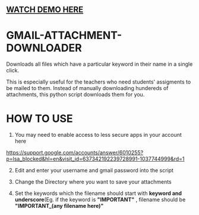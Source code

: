 ## [WATCH DEMO HERE](https://www.youtube.com/watch?v=JDoPcRSQo50)
# GMAIL-ATTACHMENT-DOWNLOADER
Downloads all files which have a particular keyword in their name in a single click.

This is especially useful for the teachers who need students' assigments to be mailed to them. 
Instead of manually downloading hundereds of attachments, this python script downloads them for you.

# HOW TO USE


1) You may need to enable access to less secure apps in your account here 

https://support.google.com/accounts/answer/6010255?p=lsa_blocked&hl=en&visit_id=637342192239728991-1037744999&rd=1

2) Edit and enter your username and gmail password into the script

3) Change the Directory where you want to save your attachments

4) Set the keywords which the filename should start with <b>keyword and underscore</b>(Eg. if the keyword is <b>"IMPORTANT"</b> , filename should be <b>"IMPORTANT_(any filename here)"</b>

